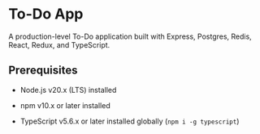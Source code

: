 # To-Do App

A production-level To-Do application built with Express, Postgres, Redis, React, Redux, and TypeScript.

## Prerequisites
- Node.js v20.x (LTS) installed
- npm v10.x or later installed

- TypeScript v5.6.x or later installed globally (`npm i -g typescript`)
